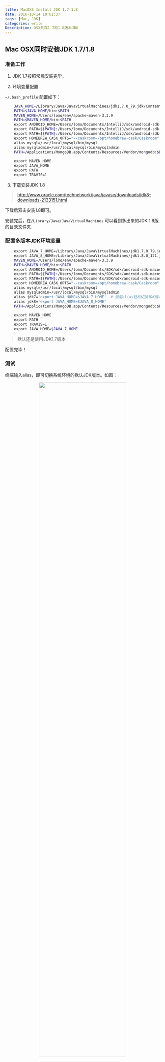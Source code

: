 ```yaml
---
title: MacOXS Install JDK 1.7-1.8
date: 2016-10-14 10:01:37
tags: [Mac, JDK]
categories: write
Description: OSX共存1.7和1.8版本JDK
---
```


## Mac OSX同时安装JDK 1.7/1.8

### 准备工作
1. JDK 1.7按照常规安装完毕。

2. 环境变量配置

`~/.bash_profile` 配置如下：

```bash
	JAVA_HOME=/Library/Java/JavaVirtualMachines/jdk1.7.0_79.jdk/Contents/Home
	PATH=$JAVA_HOME/bin:$PATH
	MAVEN_HOME=/Users/lomo/env/apache-maven-3.3.9
	PATH=$MAVEN_HOME/bin:$PATH
	export ANDROID_HOME=/Users/lomo/Documents/IntelliJ/sdk/android-sdk-macosx
	export PATH=${PATH}:/Users/lomo/Documents/IntelliJ/sdk/android-sdk-macosx/tools
	export PATH=${PATH}:/Users/lomo/Documents/IntelliJ/sdk/android-sdk-macosx/platform-tools
	export HOMEBREW_CASK_OPTS="--caskroom=/opt/homebrew-cask/Caskroom"
	alias mysql=/usr/local/mysql/bin/mysql
	alias mysqladmin=/usr/local/mysql/bin/mysqladmin
	PATH=/Applications/MongoDB.app/Contents/Resources/Vendor/mongodb:$PATH
			
	export MAVEN_HOME
	export JAVA_HOME
	export PATH
	export TRAVIS=1

```

3. 下载安装JDK 1.8

> http://www.oracle.com/technetwork/java/javase/downloads/jdk8-downloads-2133151.html

下载后双击安装1.8即可。

安装完后，在`/Library/Java/JavaVirtualMachines` 可以看到多出来的JDK 1.8版的目录文件夹.

### 配置多版本JDK环境变量

```bash
	export JAVA_7_HOME=/Library/Java/JavaVirtualMachines/jdk1.7.0_79.jdk/Contents/Home
	export JAVA_8_HOME=/Library/Java/JavaVirtualMachines/jdk1.8.0_121.jdk/Contents/Home
	MAVEN_HOME=/Users/lomo/env/apache-maven-3.3.9
	PATH=$MAVEN_HOME/bin:$PATH
	export ANDROID_HOME=/Users/lomo/Documents/SDK/sdk/android-sdk-macosx
	export PATH=${PATH}:/Users/lomo/Documents/SDK/sdk/android-sdk-macosx/tools
	export PATH=${PATH}:/Users/lomo/Documents/SDK/sdk/android-sdk-macosx/platform-tools
	export HOMEBREW_CASK_OPTS="--caskroom=/opt/homebrew-cask/Caskroom"
	alias mysql=/usr/local/mysql/bin/mysql
	alias mysqladmin=/usr/local/mysql/bin/mysqladmin
	alias jdk7='export JAVA_HOME=$JAVA_7_HOME'  # 使用alias轻松切换JDK版本
	alias jdk8='export JAVA_HOME=$JAVA_8_HOME'
	PATH=/Applications/MongoDB.app/Contents/Resources/Vendor/mongodb:$PATH
			
	export MAVEN_HOME
	export PATH
	export TRAVIS=1
    export JAVA_HOME=$JAVA_7_HOME
```
> 默认还是使用JDK1.7版本

配置完毕！

### 测试

终端输入alias，即可切换系统环境的默认JDK版本。如图：

<div align="center"> <img width="75%" src="http://oluzh4sa6.bkt.clouddn.com/GitHubPages/article/osx-jdk-multi-version.png"/> </div>


### IDE配置

Eclipse 或 Intellij Idea的JDK 需要手动配置对应的Project的JDK，默认新建的是使用之前默认的JDK1.7，所以可以手动切换一下。

如下：

[Step1:

<div align="center"> <img width="75%" src="http://oluzh4sa6.bkt.clouddn.com/GitHubPages/article/intellig-file.png" /> </div>

[Step2:

<div align="center"> <img width="75%" src="http://oluzh4sa6.bkt.clouddn.com/GitHubPages/article/intellijIdea-jdk-settings.png" /> </div>